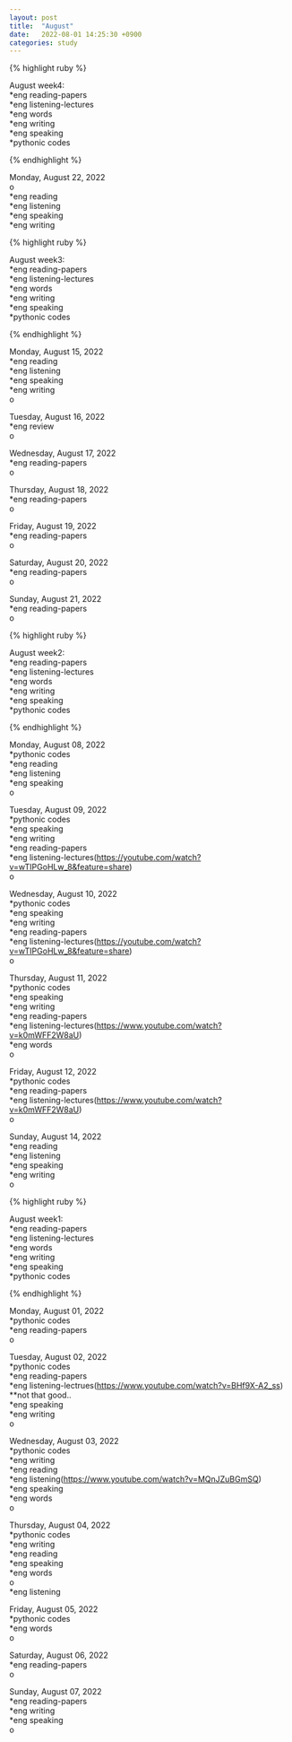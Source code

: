 ```yaml
---
layout: post
title:  "August"
date:   2022-08-01 14:25:30 +0900
categories: study
---
```






{% highlight ruby %}


August week4:  
*eng reading-papers  
*eng listening-lectures      
*eng words  
*eng writing  
*eng speaking  
*pythonic codes  

{% endhighlight %}  



Monday, August 22, 2022     
o  
*eng reading  
*eng listening  
*eng speaking  
*eng writing  





{% highlight ruby %}


August week3:  
*eng reading-papers  
*eng listening-lectures      
*eng words  
*eng writing  
*eng speaking  
*pythonic codes  

{% endhighlight %}  



Monday, August 15, 2022     
*eng reading  
*eng listening  
*eng speaking  
*eng writing  
o  

Tuesday, August 16, 2022  
*eng review  
o  


Wednesday, August 17, 2022  
*eng reading-papers  
o  


Thursday, August 18, 2022  
*eng reading-papers  
o  


Friday, August 19, 2022  
*eng reading-papers  
o  


Saturday, August 20, 2022  
*eng reading-papers  
o  


Sunday, August 21, 2022  
*eng reading-papers  
o  



{% highlight ruby %}


August week2:  
*eng reading-papers  
*eng listening-lectures      
*eng words  
*eng writing  
*eng speaking  
*pythonic codes  

{% endhighlight %}  


Monday, August 08, 2022     
*pythonic codes  
*eng reading  
*eng listening  
*eng speaking  
o  


Tuesday, August 09, 2022  
*pythonic codes  
*eng speaking  
*eng writing  
*eng reading-papers  
*eng listening-lectures(https://youtube.com/watch?v=wTIPGoHLw_8&feature=share)  
o  


Wednesday, August 10, 2022  
*pythonic codes  
*eng speaking  
*eng writing  
*eng reading-papers  
*eng listening-lectures(https://youtube.com/watch?v=wTIPGoHLw_8&feature=share)  
o  


Thursday, August 11, 2022  
*pythonic codes  
*eng speaking  
*eng writing  
*eng reading-papers  
*eng listening-lectures(https://www.youtube.com/watch?v=k0mWFF2W8aU)  
*eng words  
o  


Friday, August 12, 2022  
*pythonic codes  
*eng reading-papers  
*eng listening-lectures(https://www.youtube.com/watch?v=k0mWFF2W8aU)  
o    


Sunday, August 14, 2022  
*eng reading  
*eng listening  
*eng speaking  
*eng writing  
o  



{% highlight ruby %}


August week1:  
*eng reading-papers  
*eng listening-lectures      
*eng words  
*eng writing  
*eng speaking  
*pythonic codes  

{% endhighlight %}  


Monday, August 01, 2022     
*pythonic codes  
*eng reading-papers  
o  


Tuesday, August 02, 2022     
*pythonic codes  
*eng reading-papers  
*eng listening-lectrues(https://www.youtube.com/watch?v=BHf9X-A2_ss)  
**not that good..  
*eng speaking  
*eng writing  
o  


Wednesday, August 03, 2022  
*pythonic codes  
*eng writing  
*eng reading  
*eng listening(https://www.youtube.com/watch?v=MQnJZuBGmSQ)  
*eng speaking  
*eng words  
o  


Thursday, August 04, 2022  
*pythonic codes  
*eng writing  
*eng reading  
*eng speaking  
*eng words  
o  
*eng listening  


Friday, August 05, 2022  
*pythonic codes  
*eng words  
o  


Saturday, August 06, 2022  
*eng reading-papers  
o  


Sunday, August 07, 2022  
*eng reading-papers  
*eng writing  
*eng speaking  
o  
   









